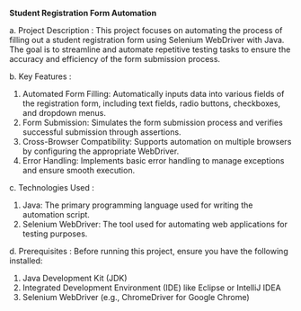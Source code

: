 **Student Registration Form Automation**

a. Project Description :
This project focuses on automating the process of filling out a student registration form using Selenium WebDriver with Java. The goal is to streamline and automate repetitive testing tasks to ensure the accuracy and efficiency of the form submission process.

b. Key Features :
1. Automated Form Filling: Automatically inputs data into various fields of the registration form, including text fields, radio buttons, checkboxes, and dropdown menus.
2. Form Submission: Simulates the form submission process and verifies successful submission through assertions.
3. Cross-Browser Compatibility: Supports automation on multiple browsers by configuring the appropriate WebDriver.
4. Error Handling: Implements basic error handling to manage exceptions and ensure smooth execution.

c. Technologies Used :
1. Java: The primary programming language used for writing the automation script.
2. Selenium WebDriver: The tool used for automating web applications for testing purposes.

d. Prerequisites :
Before running this project, ensure you have the following installed:
1. Java Development Kit (JDK)
2. Integrated Development Environment (IDE) like Eclipse or IntelliJ IDEA
3. Selenium WebDriver (e.g., ChromeDriver for Google Chrome)
